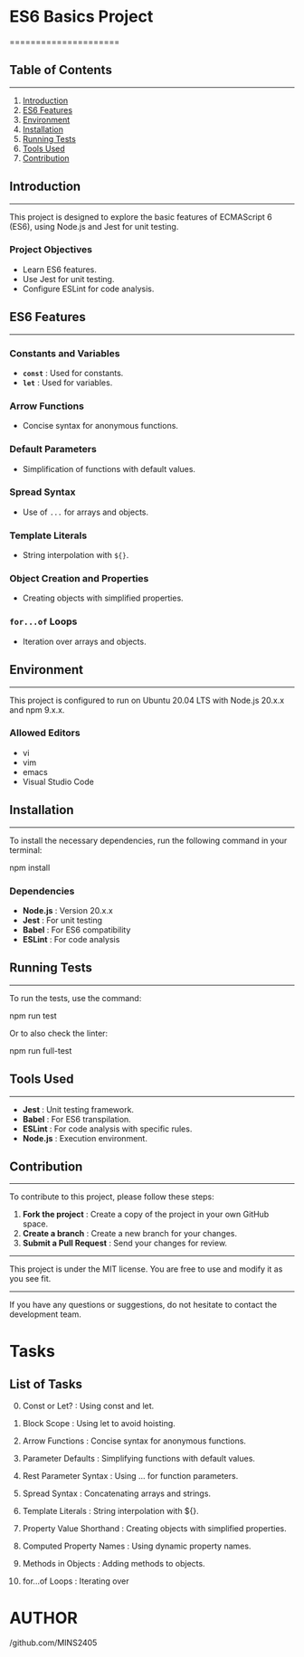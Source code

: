 # ES6 Basics Project
=====================

## Table of Contents
-----------------

1. [Introduction](#introduction)
2. [ES6 Features](#es6-features)
3. [Environment](#environment)
4. [Installation](#installation)
5. [Running Tests](#running-tests)
6. [Tools Used](#tools-used)
7. [Contribution](#contribution)

## Introduction
------------

This project is designed to explore the basic features of ECMAScript 6 (ES6), using Node.js and Jest for unit testing.

### Project Objectives

- Learn ES6 features.
- Use Jest for unit testing.
- Configure ESLint for code analysis.

## ES6 Features
----------------

### Constants and Variables

- **`const`** : Used for constants.
- **`let`** : Used for variables.

### Arrow Functions

- Concise syntax for anonymous functions.

### Default Parameters

- Simplification of functions with default values.

### Spread Syntax

- Use of `...` for arrays and objects.

### Template Literals

- String interpolation with `${}`.

### Object Creation and Properties

- Creating objects with simplified properties.

### `for...of` Loops

- Iteration over arrays and objects.

## Environment
-------------

This project is configured to run on Ubuntu 20.04 LTS with Node.js 20.x.x and npm 9.x.x.

### Allowed Editors

- vi
- vim
- emacs
- Visual Studio Code

## Installation
------------

To install the necessary dependencies, run the following command in your terminal:

npm install


### Dependencies

- **Node.js** : Version 20.x.x
- **Jest** : For unit testing
- **Babel** : For ES6 compatibility
- **ESLint** : For code analysis

## Running Tests
----------------

To run the tests, use the command:

npm run test


Or to also check the linter:

npm run full-test


## Tools Used
-------------

- **Jest** : Unit testing framework.
- **Babel** : For ES6 transpilation.
- **ESLint** : For code analysis with specific rules.
- **Node.js** : Execution environment.

## Contribution
------------

To contribute to this project, please follow these steps:

1. **Fork the project** : Create a copy of the project in your own GitHub space.
2. **Create a branch** : Create a new branch for your changes.
3. **Submit a Pull Request** : Send your changes for review.

---

This project is under the MIT license. You are free to use and modify it as you see fit.

---

If you have any questions or suggestions, do not hesitate to contact the development team.


# Tasks

## List of Tasks

0. Const or Let? : Using const and let.

1. Block Scope : Using let to avoid hoisting.

2. Arrow Functions : Concise syntax for anonymous functions.

3. Parameter Defaults : Simplifying functions with default values.

4. Rest Parameter Syntax : Using ... for function parameters.

5. Spread Syntax : Concatenating arrays and strings.

6. Template Literals : String interpolation with ${}.

7. Property Value Shorthand : Creating objects with simplified properties.

8. Computed Property Names : Using dynamic property names.

9. Methods in Objects : Adding methods to objects.

10. for...of Loops : Iterating over

# AUTHOR

/github.com/MINS2405
